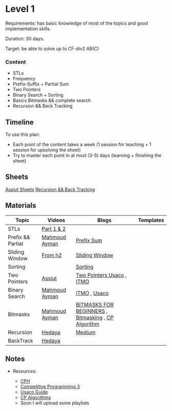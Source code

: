 # Level 1

Requirements: has basic knowledge of most of the topics and good implementation skills.

Duration: 30  days.

Target: be able to solve up to CF-div2 AB(C)

### Content
* STLs
* Frequency
* Prefix-Suffix + Partial Sum
* Two Pointers 
* Binary Search + Sorting
* Basics Bitmasks && complete search
* Recursion && Back Tracking

## Timeline
To use this plan:

 - Each point of the content takes a week (1 session for teaching + 1 session for upsolving the sheet)
 - Try to master each point in at most (3-5) days (learning + finishing the sheet)

## Sheets

[Assiut Sheets](https://codeforces.com/group/c3FDl9EUi9/contests)
[Recursion && Back Tracking](https://codeforces.com/group/gA8A93jony/contests)

## Materials
| Topic             | Videos                                                                                             | Blogs                                                                                                                                                                                           | Templates |
| ----------------- | -------------------------------------------------------------------------------------------------- | ----------------------------------------------------------------------------------------------------------------------------------------------------------------------------------------------- | --------- |
| STLs              | [Part 1 & 2](https://youtu.be/IKeFe0yITjw?si=C9RUTNCAXa8WaqUx)                                     |                                                                                                                                                                                                 |           |
| Prefix && Partial | [Mahmoud Ayman](https://youtu.be/HF0kGX9pSKQ?si=E49B4dr23ZGIlh27)                                  | [Prefix Sum](https://usaco.guide/silver/prefix-sums?lang=cpp)                                                                                                                                   |           |
| Sliding Window    | [From h2](https://youtu.be/gOK0JyiEkWI?si=IGeqr7GfisYEEyNY)                                        | [Sliding Window](https://usaco.guide/gold/sliding-window?lang=cpp)                                                                                                                              |           |
| Sorting           |                                                                                                    | [Sorting](https://usaco.guide/bronze/intro-sorting?lang=cpp)                                                                                                                                    |           |
| Two Pointers      | [Assiut](https://youtu.be/E6ve5rCtVeY?si=fiuE_BcT5vJxLiC4)                                         | [Two Pointers Usaco](https://usaco.guide/silver/two-pointers) , [ITMO](https://codeforces.com/edu/course/2/lesson/9)                                                                            |           |
| Binary Search     | [Mahmoud Ayman](https://youtu.be/6Q3VIVKO6J8?si=4GiGBy5oqySsf3hh)                                  | [ITMO](https://codeforces.com/edu/course/2/lesson/6) , [Usaco](https://usaco.guide/silver/binary-search?lang=cpp)                                                                               |           |
| Bitmasks          | [Mahmoud Ayman](https://youtu.be/M90Vj7-6Qwo?si=HKbyn6rTprNCl1Fd)                                  | [BITMASKS FOR BEGINNERS](https://codeforces.com/blog/entry/18169) , [Bitmasking](https://codeforces.com/blog/entry/17973) , [CP Algorithm](https://cp-algorithms.com/algebra/all-submasks.html) |           |
| Recursion         | [Hedaya](https://youtube.com/playlist?list=PLBkwGJXcrCATvPBkCUoJzURlO3MIeHZji&si=VKVT9PxjBTGDgt-T) | [Medium](https://medium.com/@mukhopadhyaypushan42/how-to-solve-any-recursion-problem-master-of-solving-recursion-problems-7d55496a450a)                                                         |           |
| BackTrack         | [Hedaya](https://youtube.com/playlist?list=PLBkwGJXcrCAS-s51m2n1ed_xbyqI_cEio&si=yHiFqAcdkHKfov6t) |                                                                                                                                                                                                 |           |

## Notes
* Resources:

   - [CPH](https://usaco.guide/CPH.pdf#page=13)
   - [Competitive Programming 3](https://drive.google.com/file/d/145iYn20prtNwKYLbN6GpGNlzAtCQuSG_/view?usp=sharing)
   - [Usaco Guide](https://usaco.guide/)
   - [CP Algorithms](https://cp-algorithms.com/)
   - Soon I will upload some playlists 
   